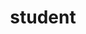 ---
layout: people&body
title: student
emoji: student
permalink: 🧑‍🎓.html
image: assets/img/3moji/student.png
---